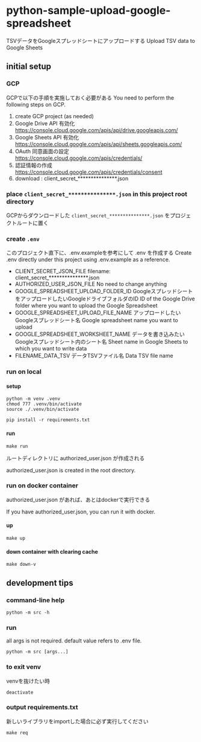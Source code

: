 # python-sample-upload-google-spreadsheet

TSVデータをGoogleスプレッドシートにアップロードする
Upload TSV data to Google Sheets

## initial setup
### GCP
GCPで以下の手順を実施しておく必要がある
You need to perform the following steps on GCP.
1. create GCP project (as needed)
2. Google Drive API 有効化 https://console.cloud.google.com/apis/api/drive.googleapis.com/
3. Google Sheets API 有効化 https://console.cloud.google.com/apis/api/sheets.googleapis.com/
4. OAuth 同意画面の設定 https://console.cloud.google.com/apis/credentials/
5. 認証情報の作成 https://console.cloud.google.com/apis/credentials/consent
6. download : client_secret_***************.json

### place `client_secret_***************.json` in this project root directory
GCPからダウンロードした `client_secret_***************.json` をプロジェクトルートに置く

### create `.env`
このプロジェクト直下に、.env.exampleを参考にして .env を作成する
Create .env directly under this project using .env.example as a reference.
* CLIENT_SECRET_JSON_FILE
  filename: client_secret_***************.json
* AUTHORIZED_USER_JSON_FILE
  No need to change anything
* GOOGLE_SPREADSHEET_UPLOAD_FOLDER_ID
  GoogleスプレッドシートをアップロードしたいGoogleドライブフォルダのID
  ID of the Google Drive folder where you want to upload the Google Spreadsheet
* GOOGLE_SPREADSHEET_UPLOAD_FILE_NAME
  アップロードしたいGoogleスプレッドシート名
  Google spreadsheet name you want to upload
* GOOGLE_SPREADSHEET_WORKSHEET_NAME
  データを書き込みたいGoogleスプレッドシート内のシート名
  Sheet name in Google Sheets to which you want to write data
* FILENAME_DATA_TSV
  データTSVファイル名
  Data TSV file name

### run on local

#### setup
```
python -m venv .venv
chmod 777 .venv/bin/activate
source ./.venv/bin/activate

pip install -r requirements.txt
```

#### run
```
make run
```
ルートディレクトリに authorized_user.json が作成される

authorized_user.json is created in the root directory.


### run on docker container
authorized_user.json があれば、あとはdockerで実行できる

If you have authorized_user.json, you can run it with docker.

#### up
```
make up
```

#### down container with clearing cache
```
make down-v
```

## development tips

### command-line help
```
python -m src -h
```

### run
all args is not required.
default value refers to .env file.
```
python -m src [args...]
```

### to exit venv
venvを抜けたい時
```
deactivate
```

### output requirements.txt
新しいライブラリをimportした場合に必ず実行してください
```
make req
```
